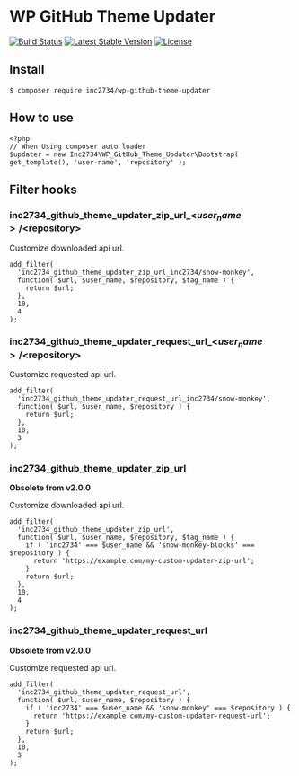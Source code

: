 # WP GitHub Theme Updater

[![Build Status](https://travis-ci.org/inc2734/wp-github-theme-updater.svg?branch=master)](https://travis-ci.org/inc2734/wp-github-theme-updater)
[![Latest Stable Version](https://poser.pugx.org/inc2734/wp-github-theme-updater/v/stable)](https://packagist.org/packages/inc2734/wp-github-theme-updater)
[![License](https://poser.pugx.org/inc2734/wp-github-theme-updater/license)](https://packagist.org/packages/inc2734/wp-github-theme-updater)

## Install
```
$ composer require inc2734/wp-github-theme-updater
```

## How to use
```
<?php
// When Using composer auto loader
$updater = new Inc2734\WP_GitHub_Theme_Updater\Bootstrap( get_template(), 'user-name', 'repository' );
```

## Filter hooks
### inc2734_github_theme_updater_zip_url_<$user_name>/<$repository>

Customize downloaded api url.

```
add_filter(
  'inc2734_github_theme_updater_zip_url_inc2734/snow-monkey',
  function( $url, $user_name, $repository, $tag_name ) {
    return $url;
  },
  10,
  4
);
```

### inc2734_github_theme_updater_request_url_<$user_name>/<$repository>

Customize requested api url.

```
add_filter(
  'inc2734_github_theme_updater_request_url_inc2734/snow-monkey',
  function( $url, $user_name, $repository ) {
    return $url;
  },
  10,
  3
);
```

### inc2734_github_theme_updater_zip_url

**Obsolete from v2.0.0**

Customize downloaded api url.

```
add_filter(
  'inc2734_github_theme_updater_zip_url',
  function( $url, $user_name, $repository, $tag_name ) {
    if ( 'inc2734' === $user_name && 'snow-monkey-blocks' === $repository ) {
      return 'https://example.com/my-custom-updater-zip-url';
    }
    return $url;
  },
  10,
  4
);
```

### inc2734_github_theme_updater_request_url

**Obsolete from v2.0.0**

Customize requested api url.

```
add_filter(
  'inc2734_github_theme_updater_request_url',
  function( $url, $user_name, $repository ) {
    if ( 'inc2734' === $user_name && 'snow-monkey' === $repository ) {
      return 'https://example.com/my-custom-updater-request-url';
    }
    return $url;
  },
  10,
  3
);
```
